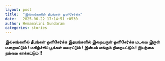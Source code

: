 ```yaml
---
layout: post
title:  "இல்லங்களில் தீபங்கள் ஒளிசேர்க்க"
date:   2025-06-22 17:14:51 +0530
author: Hemamalini Sundaram
categories: stories
---
```


**இல்லங்களில் தீபங்கள் ஒளிசேர்க்க இதயங்களில் இறையருள் ஒளிசேர்க்க மடமை இருள் மறையட்டும் !
மகிழ்ச்சிப் பூக்கள் மலரட்டும் ! இன்பம் எங்கும் நிறையட்டும் ! இயற்கை நம்மை காக்கட்டும் !!**
